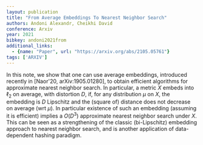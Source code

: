 ```yaml
---
layout: publication
title: "From Average Embeddings To Nearest Neighbor Search"
authors: Andoni Alexandr, Cheikhi David
conference: Arxiv
year: 2021
bibkey: andoni2021from
additional_links:
  - {name: "Paper", url: "https://arxiv.org/abs/2105.05761"}
tags: ['ARXIV']
---
```

In this note, we show that one can use average embeddings, introduced recently in [Naor'20, arXiv:1905.01280], to obtain efficient algorithms for approximate nearest neighbor search. In particular, a metric $X$ embeds into $\ell_2$ on average, with distortion $D$, if, for any distribution $\mu$ on $X$, the embedding is $D$ Lipschitz and the (square of) distance does not decrease on average (wrt $\mu$). In particular existence of such an embedding (assuming it is efficient) implies a $O(D^3)$ approximate nearest neighbor search under $X$. This can be seen as a strengthening of the classic (bi-Lipschitz) embedding approach to nearest neighbor search, and is another application of data-dependent hashing paradigm.
